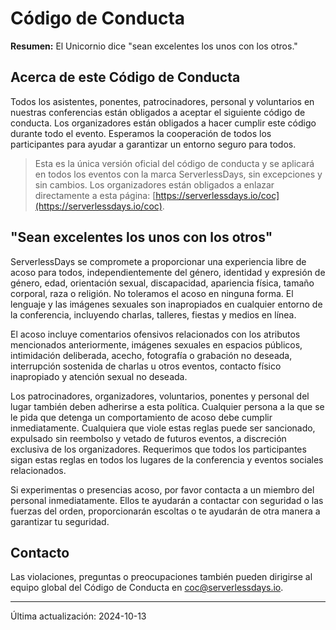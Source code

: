 # Código de Conducta

**Resumen:** El Unicornio dice "sean excelentes los unos con los otros."

## Acerca de este Código de Conducta

Todos los asistentes, ponentes, patrocinadores, personal y voluntarios en nuestras conferencias están obligados a aceptar el siguiente código de conducta. Los organizadores están obligados a hacer cumplir este código durante todo el evento. Esperamos la cooperación de todos los participantes para ayudar a garantizar un entorno seguro para todos.

> Esta es la única versión oficial del código de conducta y se aplicará en todos los eventos con la marca ServerlessDays, sin excepciones y sin cambios. Los organizadores están obligados a enlazar directamente a esta página: [https://serverlessdays.io/coc](https://serverlessdays.io/coc).

## "Sean excelentes los unos con los otros"

ServerlessDays se compromete a proporcionar una experiencia libre de acoso para todos, independientemente del género, identidad y expresión de género, edad, orientación sexual, discapacidad, apariencia física, tamaño corporal, raza o religión. No toleramos el acoso en ninguna forma. El lenguaje y las imágenes sexuales son inapropiados en cualquier entorno de la conferencia, incluyendo charlas, talleres, fiestas y medios en línea.

El acoso incluye comentarios ofensivos relacionados con los atributos mencionados anteriormente, imágenes sexuales en espacios públicos, intimidación deliberada, acecho, fotografía o grabación no deseada, interrupción sostenida de charlas u otros eventos, contacto físico inapropiado y atención sexual no deseada.

Los patrocinadores, organizadores, voluntarios, ponentes y personal del lugar también deben adherirse a esta política. Cualquier persona a la que se le pida que detenga un comportamiento de acoso debe cumplir inmediatamente. Cualquiera que viole estas reglas puede ser sancionado, expulsado sin reembolso y vetado de futuros eventos, a discreción exclusiva de los organizadores. Requerimos que todos los participantes sigan estas reglas en todos los lugares de la conferencia y eventos sociales relacionados.

Si experimentas o presencias acoso, por favor contacta a un miembro del personal inmediatamente. Ellos te ayudarán a contactar con seguridad o las fuerzas del orden, proporcionarán escoltas o te ayudarán de otra manera a garantizar tu seguridad.

## Contacto

Las violaciones, preguntas o preocupaciones también pueden dirigirse al equipo global del Código de Conducta en [coc@serverlessdays.io](mailto:coc@serverlessdays.io).

---

Última actualización: 2024-10-13
